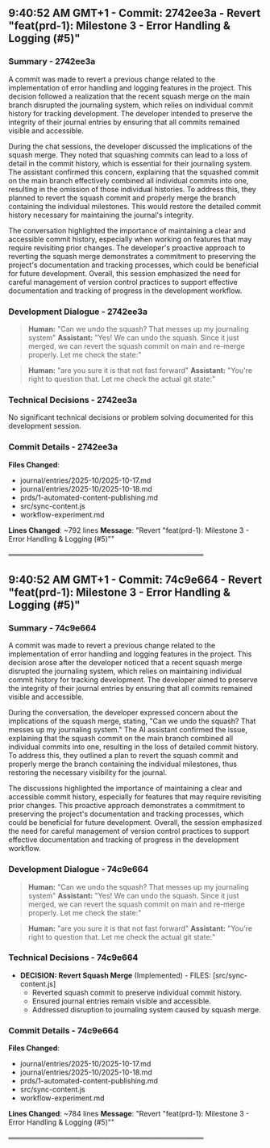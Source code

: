 

## 9:40:52 AM GMT+1 - Commit: 2742ee3a - Revert "feat(prd-1): Milestone 3 - Error Handling & Logging (#5)"

### Summary - 2742ee3a

A commit was made to revert a previous change related to the implementation of error handling and logging features in the project. This decision followed a realization that the recent squash merge on the main branch disrupted the journaling system, which relies on individual commit history for tracking development. The developer intended to preserve the integrity of their journal entries by ensuring that all commits remained visible and accessible.

During the chat sessions, the developer discussed the implications of the squash merge. They noted that squashing commits can lead to a loss of detail in the commit history, which is essential for their journaling system. The assistant confirmed this concern, explaining that the squashed commit on the main branch effectively combined all individual commits into one, resulting in the omission of those individual histories. To address this, they planned to revert the squash commit and properly merge the branch containing the individual milestones. This would restore the detailed commit history necessary for maintaining the journal's integrity.

The conversation highlighted the importance of maintaining a clear and accessible commit history, especially when working on features that may require revisiting prior changes. The developer's proactive approach to reverting the squash merge demonstrates a commitment to preserving the project's documentation and tracking processes, which could be beneficial for future development. Overall, this session emphasized the need for careful management of version control practices to support effective documentation and tracking of progress in the development workflow.

### Development Dialogue - 2742ee3a

> **Human:** "Can we undo the squash? That messes up my journaling system"
> **Assistant:** "Yes! We can undo the squash. Since it just merged, we can revert the squash commit on main and re-merge properly. Let me check the state:"

> **Human:** "are you sure it is that not fast forward" 
> **Assistant:** "You're right to question that. Let me check the actual git state:"

### Technical Decisions - 2742ee3a

No significant technical decisions or problem solving documented for this development session.

### Commit Details - 2742ee3a

**Files Changed**:
- journal/entries/2025-10/2025-10-17.md
- journal/entries/2025-10/2025-10-18.md
- prds/1-automated-content-publishing.md
- src/sync-content.js
- workflow-experiment.md

**Lines Changed**: ~792 lines
**Message**: "Revert "feat(prd-1): Milestone 3 - Error Handling & Logging (#5)""

═══════════════════════════════════════



## 9:40:52 AM GMT+1 - Commit: 74c9e664 - Revert "feat(prd-1): Milestone 3 - Error Handling & Logging (#5)"

### Summary - 74c9e664

A commit was made to revert a previous change related to the implementation of error handling and logging features in the project. This decision arose after the developer noticed that a recent squash merge disrupted the journaling system, which relies on maintaining individual commit history for tracking development. The developer aimed to preserve the integrity of their journal entries by ensuring that all commits remained visible and accessible.

During the conversation, the developer expressed concern about the implications of the squash merge, stating, "Can we undo the squash? That messes up my journaling system." The AI assistant confirmed the issue, explaining that the squash commit on the main branch combined all individual commits into one, resulting in the loss of detailed commit history. To address this, they outlined a plan to revert the squash commit and properly merge the branch containing the individual milestones, thus restoring the necessary visibility for the journal.

The discussions highlighted the importance of maintaining a clear and accessible commit history, especially for features that may require revisiting prior changes. This proactive approach demonstrates a commitment to preserving the project's documentation and tracking processes, which could be beneficial for future development. Overall, the session emphasized the need for careful management of version control practices to support effective documentation and tracking of progress in the development workflow.

### Development Dialogue - 74c9e664

> **Human:** "Can we undo the squash? That messes up my journaling system"
> **Assistant:** "Yes! We can undo the squash. Since it just merged, we can revert the squash commit on main and re-merge properly. Let me check the state:"

> **Human:** "are you sure it is that not fast forward"
> **Assistant:** "You're right to question that. Let me check the actual git state:"

### Technical Decisions - 74c9e664

- **DECISION: Revert Squash Merge** (Implemented) - FILES: [src/sync-content.js]
  - Reverted squash commit to preserve individual commit history.
  - Ensured journal entries remain visible and accessible.
  - Addressed disruption to journaling system caused by squash merge.

### Commit Details - 74c9e664

**Files Changed**:
- journal/entries/2025-10/2025-10-17.md
- journal/entries/2025-10/2025-10-18.md
- prds/1-automated-content-publishing.md
- src/sync-content.js
- workflow-experiment.md

**Lines Changed**: ~784 lines
**Message**: "Revert "feat(prd-1): Milestone 3 - Error Handling & Logging (#5)""

═══════════════════════════════════════


